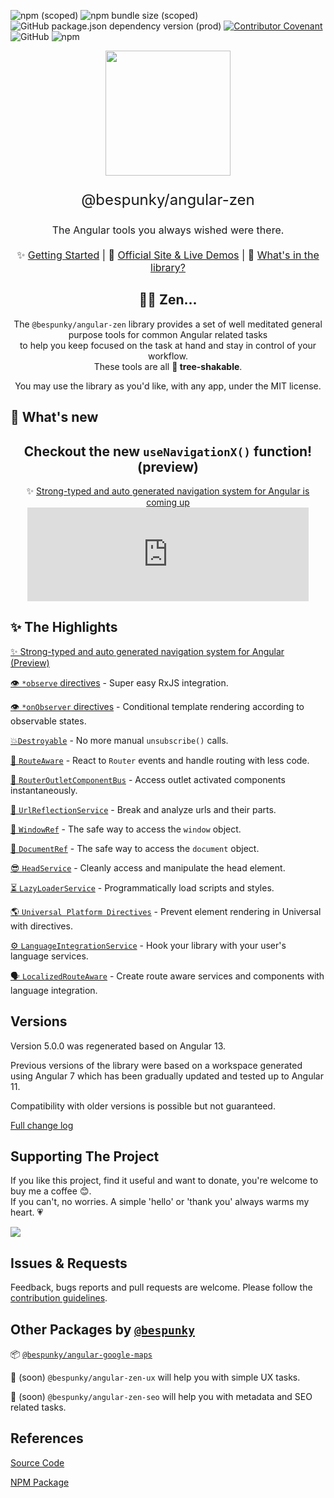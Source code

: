 ![npm (scoped)](https://img.shields.io/npm/v/@bespunky/angular-zen?style=flat-square&label=version)
![npm bundle size (scoped)](https://img.shields.io/bundlephobia/min/@bespunky/angular-zen?style=flat-square)
![GitHub package.json dependency version (prod)](https://img.shields.io/github/package-json/dependency-version/bespunky/angular-zen/@angular/core?style=flat-square)
[![Contributor Covenant](https://img.shields.io/badge/Contributor%20Covenant-v2.0%20adopted-ff69b4.svg?style=flat-square)](https://github.com/BeSpunky/angular-zen/blob/master/code_of_conduct.md)
![GitHub](https://img.shields.io/github/license/bespunky/angular-zen?style=flat-square)
![npm](https://img.shields.io/npm/dt/@bespunky/angular-zen?style=flat-square)

<p align="center">
    <img src="https://bs-angular-zen.web.app/docs/zen/.attachments/logo.svg" width="200"/>
</p>

<p align="center" style="font-size: x-large">@bespunky/angular-zen</p>
<p align="center" style="font-size: medium">The Angular tools you always wished were there.</p>

<p align="center" style="font-size: medium; margin: 20px auto">
    ✨ <a href="https://bs-angular-zen.web.app/docs/zen/additional-documentation/getting-started.html">Getting Started</a> |
    🙌 <a href="https://bs-angular-zen.web.app/">Official Site & Live Demos</a> |
    🎁 <a href="https://bs-angular-zen.web.app/docs/zen/additional-documentation/modules-overview.html">What's in the library?</a>
</p>

<h2 align="center">🧘‍♂️ Zen...</h2>

<p align="center">
    The <code>@bespunky/angular-zen</code> library provides a set of well meditated general purpose tools for common Angular related tasks<br/>
    to help you keep focused on the task at hand and stay in control of your workflow.<br/>  
    These tools are all <b>🌳 tree-shakable</b>.
</p>

<p align="center">
    You may use the library as you'd like, with any app, under the MIT license.
</p>

## 📢 What's new
<h2 align="center">Checkout the new <code>useNavigationX()</code> function! <b>(preview)</b></h2>
<center>
    ✨ <a href="https://bs-angular-zen.web.app/docs/zen/additional-documentation/routerxmodule/navigation-x.html">Strong-typed and auto generated navigation system for Angular is coming up</a>
</center>

<center>
    <iframe width="450" src="https://www.youtube.com/embed/yQVQcGwWw2k" title="YouTube video player" frameborder="0" allow="accelerometer; autoplay; clipboard-write; encrypted-media; gyroscope; picture-in-picture" allowfullscreen></iframe>
</center>

## ✨ The Highlights

[✨ Strong-typed and auto generated navigation system for Angular (Preview)](https://bs-angular-zen.web.app/docs/zen/additional-documentation/routerxmodule/navigation-x.html)

[👁️ `*observe` directives](https://bs-angular-zen.web.app/docs/zen/additional-documentation/coremodule/observemodule.html) - Super easy RxJS integration.

[👁️ `*onObserver` directives](https://bs-angular-zen.web.app/docs/zen/additional-documentation/coremodule/onobservermodule.html) - Conditional template rendering according to observable states.

[💥`Destroyable`](https://bs-angular-zen.web.app/docs/zen/additional-documentation/coremodule/destroyable-(abstract).html) - No more manual `unsubscribe()` calls.

[🔀 `RouteAware`](https://bs-angular-zen.web.app/docs/zen/additional-documentation/routerxmodule/routeaware-\(abstract\).html) - React to `Router` events and handle routing with less code.

[🚌 `RouterOutletComponentBus`](https://bs-angular-zen.web.app/docs/zen/additional-documentation/routerxmodule/routeroutletcomponentbus.html) - Access outlet activated components instantaneously.

[🔗 `UrlReflectionService`](https://bs-angular-zen.web.app/docs/zen/additional-documentation/routerxmodule/urlreflectionservice.html) - Break and analyze urls and their parts.

[🔲 `WindowRef`](https://bs-angular-zen.web.app/docs/zen/additional-documentation/coremodule/windowref.html) - The safe way to access the `window` object.

[📄 `DocumentRef`](https://bs-angular-zen.web.app/docs/zen/additional-documentation/coremodule/documentref.html) - The safe way to access the `document` object.

[😎 `HeadService`](https://bs-angular-zen.web.app/docs/zen/additional-documentation/coremodule/headservice.html) - Cleanly access and manipulate the head element.

[⏳ `LazyLoaderService`](https://bs-angular-zen.web.app/docs/zen/additional-documentation/asyncmodule/lazyloaderservice.html) - Programmatically load scripts and styles.

[🌎 `Universal Platform Directives`](https://bs-angular-zen.web.app/docs/zen/additional-documentation/universalModule/platform-directives.html) - Prevent element rendering in Universal with directives.

[⚙ `LanguageIntegrationService`](https://bs-angular-zen.web.app/docs/zen/additional-documentation/languageintegrationmodule.html) - Hook your library with your user's language services.

[🗣 `LocalizedRouteAware`](https://bs-angular-zen.web.app/docs/zen/additional-documentation/languageintegrationmodule/localizedrouteaware-\(abstract\).html) - Create route aware services and components with language integration.

## Versions
Version 5.0.0 was regenerated based on Angular 13.

Previous versions of the library were based on a workspace generated using Angular 7 which has been gradually updated and tested up to Angular 11.

Compatibility with older versions is possible but not guaranteed.

[Full change log](https://bs-angular-zen.web.app/docs/zen/changelog.html)

## Supporting The Project
If you like this project, find it useful and want to donate, you're welcome to buy me a coffee 😊.  
If you can't, no worries. A simple 'hello' or 'thank you' always warms my heart. 💗

<a href="https://www.buymeacoffee.com/bespunky"><img src="https://img.buymeacoffee.com/button-api/?text=Buy me a coffee&emoji=&slug=bespunky&button_colour=FFDD00&font_colour=000000&font_family=Cookie&outline_colour=000000&coffee_colour=ffffff"></a>

## Issues & Requests
Feedback, bugs reports and pull requests are welcome.
Please follow the [contribution guidelines]().

## Other Packages by [`@bespunky`](https://www.npmjs.com/~bespunky)

📦 [`@bespunky/angular-google-maps`](https://bs-angular-g-maps.web.app)

🚧 (soon) `@bespunky/angular-zen-ux` will help you with simple UX tasks.

🚧 (soon) `@bespunky/angular-zen-seo` will help you with metadata and SEO related tasks.

## References
[Source Code](https://github.com/bespunky/angular-zen)

[NPM Package](https://www.npmjs.com/package/@bespunky/angular-zen)

<br/>